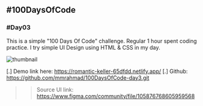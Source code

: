 ## #100DaysOfCode
### #Day03

This is a simple "100 Days Of Code" challenge. Regular 1 hour spent coding practice.
I try simple UI Design using HTML & CSS in my day.

![thumbnail](https://user-images.githubusercontent.com/75246159/148504101-8122ac74-ff45-444d-bc73-06ae49c45e1c.png)

[.] Demo link here: https://romantic-keller-65dfdd.netlify.app/
[.] Github: https://github.com/mmrahmad/100DaysOfCode-day3.git

>> Source UI link: https://www.figma.com/community/file/105876768605959568
